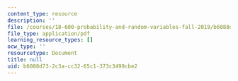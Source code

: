 ```yaml
---
content_type: resource
description: ''
file: /courses/18-600-probability-and-random-variables-fall-2019/b6088d732c3acc3265c1373c3499cbe2_MIT18_600F19_lec32.pdf
file_type: application/pdf
learning_resource_types: []
ocw_type: ''
resourcetype: Document
title: null
uid: b6088d73-2c3a-cc32-65c1-373c3499cbe2
---
```

